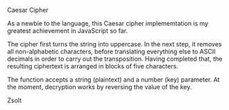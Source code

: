 Caesar Cipher

As a newbie to the language, this Caesar cipher implememtation is my greatest achievement in JavaScript so far.

The cipher first turns the string into uppercase. In the next step, it removes all non-alphabetic characters, before translating everything else to ASCII decimals in order to carry out the transposition. Having completed that, the resulting ciphertext is arranged in blocks of five characters.

The function accepts a string (plaintext) and a number (key) parameter. At the moment, decryption works by reversing the value of the key.

Zsolt